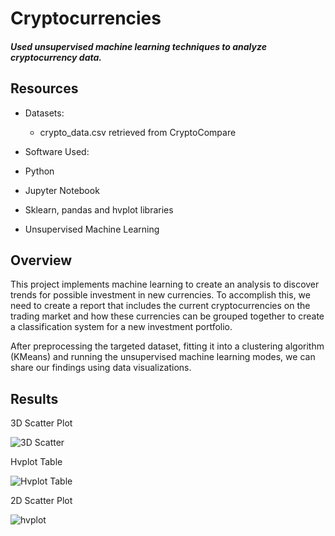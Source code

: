 # Cryptocurrencies
#### *Used unsupervised machine learning techniques to analyze cryptocurrency data.*

## Resources
- Datasets: 
  - crypto_data.csv retrieved from CryptoCompare
 
-  Software Used:
  - Python
  - Jupyter Notebook
  - Sklearn, pandas and hvplot libraries
  - Unsupervised Machine Learning
  
## Overview

This project implements machine learning to create an analysis to discover trends for possible investment in new currencies. To accomplish this, we need to create a report that includes the current cryptocurrencies on the trading market and how these currencies can be grouped together to create a classification system for a new investment portfolio.

After preprocessing the targeted dataset, fitting it into a clustering algorithm (KMeans) and running the unsupervised machine learning modes, we can share our findings using data visualizations. 


## Results

3D Scatter Plot

![3D Scatter](https://user-images.githubusercontent.com/98711219/181870852-d0953578-d114-4bc4-baa8-0abd61867301.png)



Hvplot Table

![Hvplot Table](https://user-images.githubusercontent.com/98711219/181870860-e0f0f38e-0a4b-4bb8-bad0-92551df3c4f6.png)



2D Scatter Plot

![hvplot](https://user-images.githubusercontent.com/98711219/181870880-e24fd2b3-2556-448e-b78e-7f846441530c.png)



